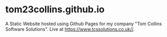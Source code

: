 # tom23collins.github.io

A Static Website hosted using Github Pages for my company "Tom Collins Software Solutions". 
Live at https://www.tcssolutions.co.uk//.
